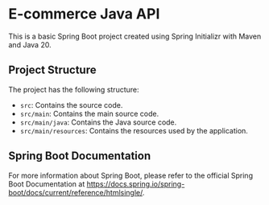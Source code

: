 # E-commerce Java API

This is a basic Spring Boot project created using Spring Initializr with Maven and Java 20.

## Project Structure

The project has the following structure:

- `src`: Contains the source code.
- `src/main`: Contains the main source code.
- `src/main/java`: Contains the Java source code.
- `src/main/resources`: Contains the resources used by the application.

## Spring Boot Documentation

For more information about Spring Boot, please refer to the official Spring Boot Documentation at https://docs.spring.io/spring-boot/docs/current/reference/htmlsingle/.

